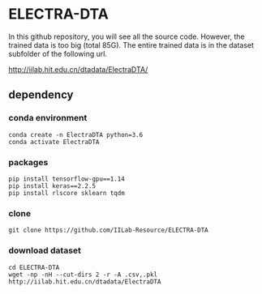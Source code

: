 # ELECTRA-DTA

In this github repository, you will see all the source code. However, the
trained data is too big (total 85G). The entire trained data is in the dataset
subfolder of the following url.

http://iilab.hit.edu.cn/dtadata/ElectraDTA/ 

## dependency

### conda environment

```
conda create -n ElectraDTA python=3.6
conda activate ElectraDTA
```
### packages

```
pip install tensorflow-gpu==1.14
pip install keras==2.2.5
pip install rlscore sklearn tqdm
``` 

### clone

```
git clone https://github.com/IILab-Resource/ELECTRA-DTA
```
 
### download dataset

```
cd ELECTRA-DTA
wget -np -nH --cut-dirs 2 -r -A .csv,.pkl http://iilab.hit.edu.cn/dtadata/ElectraDTA
```
